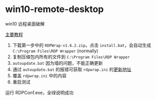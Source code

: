# win10-remote-desktop

win10 远程桌面破解

[主要教程](https://github.com/asmtron/rdpwrap/blob/master/binary-download.md)

1. 下载第一步中的 `RDPWrap-v1.6.2.zip`，点击 `install.bat`，会自动生成 `C:\Program Files\RDP Wrapper` (normally)
2. 复制压缩包内所有的文件到 `C:\Program Files\RDP Wrapper`
3. `autoupdate.bat` 因为墙的问题，不能正确更新
4. 通过 `autoupdate.bat` 的报错可获取 `rdpwrap.ini` 的[更新地址](https://raw.githubusercontent.com/asmtron/rdpwrap/master/res/rdpwrap.ini)
5. 覆盖 `rdpwrap.ini` 中的内容
6. 重启测试
 
运行 RDPConf.exe，全绿说明成功
